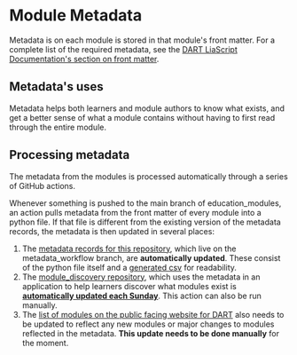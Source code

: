 # Module Metadata

Metadata is on each module is stored in that module's front matter. For a complete list of the required metadata, see the [DART LiaScript Documentation's section on front matter](https://liascript.github.io/course/?https://raw.githubusercontent.com/arcus/education_modules/main/docs.md#7).

## Metadata's uses

Metadata helps both learners and module authors to know what exists, and get a better sense of what a module contains without having to first read through the entire module.

## Processing metadata

The metadata from the modules is processed automatically through a series of GitHub actions.

Whenever something is pushed to the main branch of education_modules, an action pulls metadata from the front matter of every module into a python file. If that file is different from the existing version of the metadata records, the metadata is then updated in several places:

1. The [metadata records for this repository](https://github.com/arcus/education_modules/tree/metadata_workflow/assets/metadata), which live on the metadata_workflow branch, are **automatically updated**. These consist of the python file itself and a [generated csv](https://github.com/arcus/education_modules/blob/metadata_workflow/assets/metadata/module_data.csv) for readability.
2. The [module_discovery repository](https://github.com/arcus/module_discovery), which uses the metadata in an application to help learners discover what modules exist is [**automatically updated each Sunday**](https://github.com/arcus/module_discovery/actions/workflows/update_module_data.yml). This action can also be run manually.
3. The [list of modules on the public facing website for DART](https://github.com/arcus/education_modules/blob/gh-pages/docs/list_of_modules.md) also needs to be updated to reflect any new modules or major changes to modules reflected in the metadata. **This update needs to be done manually** for the moment.

